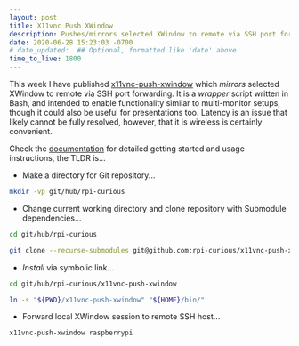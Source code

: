 ```yaml
---
layout: post
title: X11vnc Push XWindow
description: Pushes/mirrors selected XWindow to remote via SSH port forwarding
date: 2020-06-28 15:23:03 -0700
# date_updated:  ## Optional, formatted like 'date' above
time_to_live: 1800
---
```




This week I have published [x11vnc-push-xwindow][source__x11vnc_push_xwindow] which _mirrors_ selected XWindow to remote via SSH port forwarding. It is a _wrapper_ script written in Bash, and intended to enable functionality similar to multi-monitor setups, though it could also be useful for presentations too. Latency is an issue that likely cannot be fully resolved, however, that it is wireless is certainly convenient.


Check the [documentation][documentation__x11vnc_push_xwindow] for detailed getting started and usage instructions, the TLDR is...


- Make a directory for Git repository...


```bash
mkdir -vp git/hub/rpi-curious
```


- Change current working directory and clone repository with Submodule dependencies...


```bash
cd git/hub/rpi-curious

git clone --recurse-submodules git@github.com:rpi-curious/x11vnc-push-xwindow.git
```


- _Install_ via symbolic link...


```bash
cd git/hub/rpi-curious/x11vnc-push-xwindow

ln -s "${PWD}/x11vnc-push-xwindow" "${HOME}/bin/"
```


- Forward local XWindow session to remote SSH host...


```bash
x11vnc-push-xwindow raspberrypi
```



[documentation__x11vnc_push_xwindow]: https://github.com/rpi-curious/x11vnc-push-xwindow/blob/main/.github/README.md "Repository documentation"

[source__x11vnc_push_xwindow]: https://github.com/rpi-curious/x11vnc-push-xwindow "Repository source code"

[question__code_review__stack_exchange]: https://codereview.stackexchange.com/questions/244765/bash-script-to-mirror-xwindow-to-remote-ssh-host
